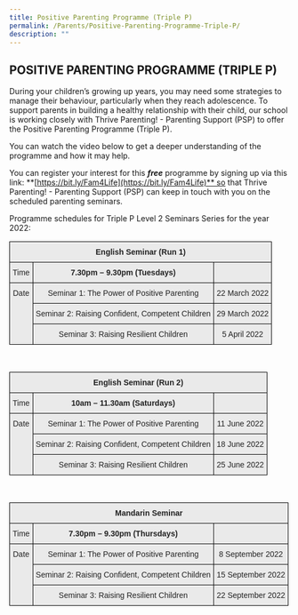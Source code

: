 ```yaml
---
title: Positive Parenting Programme (Triple P)
permalink: /Parents/Positive-Parenting-Programme-Triple-P/
description: ""
---
```

## POSITIVE PARENTING PROGRAMME (TRIPLE P) 


During your children’s growing up years, you may need some strategies to manage their behaviour, particularly when they reach adolescence. To support parents in building a healthy relationship with their child, our school is working closely with Thrive Parenting! - Parenting Support (PSP) to offer the Positive Parenting Programme (Triple P).

You can watch the video below to get a deeper understanding of the programme and how it may help.

You can register your interest for this **_free_** programme by signing up via this link: **[https://bit.ly/Fam4Life](https://bit.ly/Fam4Life)** so that Thrive Parenting! - Parenting Support (PSP) can keep in touch with you on the scheduled parenting seminars.

Programme schedules for Triple P Level 2 Seminars Series for the year 2022:


<style type="text/css">
.tg  {border-collapse:collapse;border-spacing:0;}
.tg td{border-color:black;border-style:solid;border-width:1px;font-family:Arial, sans-serif;font-size:14px;
  overflow:hidden;padding:10px 5px;word-break:normal;}
.tg th{border-color:black;border-style:solid;border-width:1px;font-family:Arial, sans-serif;font-size:14px;
  font-weight:normal;overflow:hidden;padding:10px 5px;word-break:normal;}
.tg .tg-n4qt{background-color:#EAEAEA;color:#222;font-weight:bold;text-align:center;vertical-align:top}
.tg .tg-ii8k{background-color:#EAEAEA;color:#222;text-align:center;vertical-align:top}
</style>
<table class="tg">
<thead>
  <tr>
    <th class="tg-n4qt" colspan="3">English Seminar (Run 1)</th>
  </tr>
</thead>
<tbody>
  <tr>
    <td class="tg-ii8k">Time</td>
    <td class="tg-n4qt">7.30pm – 9.30pm (Tuesdays)</td>
    <td class="tg-ii8k"> </td>
  </tr>
  <tr>
    <td class="tg-ii8k" rowspan="3">Date</td>
    <td class="tg-ii8k">Seminar 1: The Power of Positive Parenting</td>
    <td class="tg-ii8k">22 March 2022</td>
  </tr>
  <tr>
    <td class="tg-ii8k">Seminar 2: Raising Confident, Competent Children</td>
    <td class="tg-ii8k">29 March 2022</td>
  </tr>
  <tr>
    <td class="tg-ii8k">Seminar 3: Raising Resilient Children</td>
    <td class="tg-ii8k">5 April 2022</td>
  </tr>
</tbody>
</table>

<br>

<style type="text/css">
.tg  {border-collapse:collapse;border-spacing:0;}
.tg td{border-color:black;border-style:solid;border-width:1px;font-family:Arial, sans-serif;font-size:14px;
  overflow:hidden;padding:10px 5px;word-break:normal;}
.tg th{border-color:black;border-style:solid;border-width:1px;font-family:Arial, sans-serif;font-size:14px;
  font-weight:normal;overflow:hidden;padding:10px 5px;word-break:normal;}
.tg .tg-n4qt{background-color:#EAEAEA;color:#222;font-weight:bold;text-align:center;vertical-align:top}
.tg .tg-ii8k{background-color:#EAEAEA;color:#222;text-align:center;vertical-align:top}
</style>
<table class="tg">
<thead>
  <tr>
    <th class="tg-n4qt" colspan="3">English Seminar (Run 2)</th>
  </tr>
</thead>
<tbody>
  <tr>
    <td class="tg-ii8k">Time</td>
    <td class="tg-n4qt">10am – 11.30am (Saturdays)</td>
    <td class="tg-ii8k"> </td>
  </tr>
  <tr>
    <td class="tg-ii8k" rowspan="3">Date</td>
    <td class="tg-ii8k">Seminar 1: The Power of Positive Parenting</td>
    <td class="tg-ii8k">11 June 2022</td>
  </tr>
  <tr>
    <td class="tg-ii8k">Seminar 2: Raising Confident, Competent Children</td>
    <td class="tg-ii8k">18 June 2022</td>
  </tr>
  <tr>
    <td class="tg-ii8k">Seminar 3: Raising Resilient Children</td>
    <td class="tg-ii8k">25 June 2022</td>
  </tr>
</tbody>
</table>

<br>

<style type="text/css">
.tg  {border-collapse:collapse;border-spacing:0;}
.tg td{border-color:black;border-style:solid;border-width:1px;font-family:Arial, sans-serif;font-size:14px;
  overflow:hidden;padding:10px 5px;word-break:normal;}
.tg th{border-color:black;border-style:solid;border-width:1px;font-family:Arial, sans-serif;font-size:14px;
  font-weight:normal;overflow:hidden;padding:10px 5px;word-break:normal;}
.tg .tg-n4qt{background-color:#EAEAEA;color:#222;font-weight:bold;text-align:center;vertical-align:top}
.tg .tg-ii8k{background-color:#EAEAEA;color:#222;text-align:center;vertical-align:top}
</style>
<table class="tg">
<thead>
  <tr>
    <th class="tg-n4qt" colspan="3">Mandarin Seminar</th>
  </tr>
</thead>
<tbody>
  <tr>
    <td class="tg-ii8k">Time</td>
    <td class="tg-n4qt">7.30pm – 9.30pm (Thursdays)</td>
    <td class="tg-ii8k"> </td>
  </tr>
  <tr>
    <td class="tg-ii8k" rowspan="3">Date</td>
    <td class="tg-ii8k">Seminar 1: The Power of Positive Parenting</td>
    <td class="tg-ii8k">8 September 2022</td>
  </tr>
  <tr>
    <td class="tg-ii8k">Seminar 2: Raising Confident, Competent Children</td>
    <td class="tg-ii8k">15 September 2022</td>
  </tr>
  <tr>
    <td class="tg-ii8k">Seminar 3: Raising Resilient Children</td>
    <td class="tg-ii8k">22 September 2022</td>
  </tr>
</tbody>
</table>